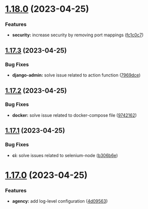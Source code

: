 # [1.18.0](https://github.com/ghorbani-mohammad/Crawler-Framework/compare/v1.17.3...v1.18.0) (2023-04-25)


### Features

* **security:** increase security by removing port mappings ([fc1c0c7](https://github.com/ghorbani-mohammad/Crawler-Framework/commit/fc1c0c74452b80379c6a7fa3d9e6b2e66151c528))



## [1.17.3](https://github.com/ghorbani-mohammad/Crawler-Framework/compare/v1.17.2...v1.17.3) (2023-04-25)


### Bug Fixes

* **django-admin:** solve issue related to action function ([7969dce](https://github.com/ghorbani-mohammad/Crawler-Framework/commit/7969dce7f3ceb6f2805fee191a638c4e397683cd))



## [1.17.2](https://github.com/ghorbani-mohammad/Crawler-Framework/compare/v1.17.1...v1.17.2) (2023-04-25)


### Bug Fixes

* **docker:** solve issue related to docker-compose file ([9742162](https://github.com/ghorbani-mohammad/Crawler-Framework/commit/97421620757ff7728e87bae60078c671cd32e1be))



## [1.17.1](https://github.com/ghorbani-mohammad/Crawler-Framework/compare/v1.17.0...v1.17.1) (2023-04-25)


### Bug Fixes

* **ci:** solve issues related to selenium-node ([b306b6e](https://github.com/ghorbani-mohammad/Crawler-Framework/commit/b306b6e35adf1905971c079b143ecc57cd116983))



# [1.17.0](https://github.com/ghorbani-mohammad/Crawler-Framework/compare/v1.16.2...v1.17.0) (2023-04-25)


### Features

* **agency:** add log-level configuration ([4d09563](https://github.com/ghorbani-mohammad/Crawler-Framework/commit/4d0956369c08ea046d9827916b118adca7a40dd9))



